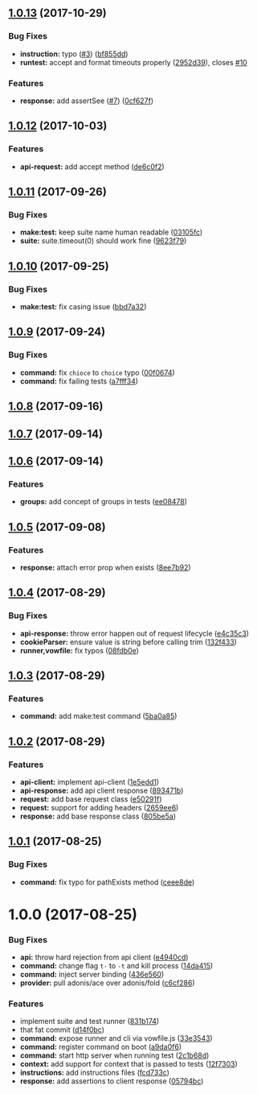 <a name="1.0.13"></a>
## [1.0.13](https://github.com/adonisjs/adonis-vow/compare/v1.0.12...v1.0.13) (2017-10-29)


### Bug Fixes

* **instruction:** typo ([#3](https://github.com/adonisjs/adonis-vow/issues/3)) ([bf855dd](https://github.com/adonisjs/adonis-vow/commit/bf855dd))
* **runtest:** accept and format timeouts properly ([2952d39](https://github.com/adonisjs/adonis-vow/commit/2952d39)), closes [#10](https://github.com/adonisjs/adonis-vow/issues/10)


### Features

* **response:** add assertSee ([#7](https://github.com/adonisjs/adonis-vow/issues/7)) ([0cf627f](https://github.com/adonisjs/adonis-vow/commit/0cf627f))



<a name="1.0.12"></a>
## [1.0.12](https://github.com/adonisjs/adonis-vow/compare/v1.0.11...v1.0.12) (2017-10-03)


### Features

* **api-request:** add accept method ([de6c0f2](https://github.com/adonisjs/adonis-vow/commit/de6c0f2))



<a name="1.0.11"></a>
## [1.0.11](https://github.com/adonisjs/adonis-vow/compare/v1.0.10...v1.0.11) (2017-09-26)


### Bug Fixes

* **make:test:** keep suite name human readable ([03105fc](https://github.com/adonisjs/adonis-vow/commit/03105fc))
* **suite:** suite.timeout(0) should work fine ([9623f79](https://github.com/adonisjs/adonis-vow/commit/9623f79))



<a name="1.0.10"></a>
## [1.0.10](https://github.com/adonisjs/adonis-vow/compare/v1.0.9...v1.0.10) (2017-09-25)


### Bug Fixes

* **make:test:** fix casing issue ([bbd7a32](https://github.com/adonisjs/adonis-vow/commit/bbd7a32))



<a name="1.0.9"></a>
## [1.0.9](https://github.com/adonisjs/adonis-vow/compare/v1.0.8...v1.0.9) (2017-09-24)


### Bug Fixes

* **command:** fix `chioce` to `choice` typo ([00f0674](https://github.com/adonisjs/adonis-vow/commit/00f0674))
* **command:** fix failing tests ([a7fff34](https://github.com/adonisjs/adonis-vow/commit/a7fff34))



<a name="1.0.8"></a>
## [1.0.8](https://github.com/adonisjs/adonis-vow/compare/v1.0.7...v1.0.8) (2017-09-16)



<a name="1.0.7"></a>
## [1.0.7](https://github.com/adonisjs/adonis-vow/compare/v1.0.6...v1.0.7) (2017-09-14)



<a name="1.0.6"></a>
## [1.0.6](https://github.com/adonisjs/adonis-vow/compare/v1.0.5...v1.0.6) (2017-09-14)


### Features

* **groups:** add concept of groups in tests ([ee08478](https://github.com/adonisjs/adonis-vow/commit/ee08478))



<a name="1.0.5"></a>
## [1.0.5](https://github.com/adonisjs/adonis-vow/compare/v1.0.4...v1.0.5) (2017-09-08)


### Features

* **response:** attach error prop when exists ([8ee7b92](https://github.com/adonisjs/adonis-vow/commit/8ee7b92))



<a name="1.0.4"></a>
## [1.0.4](https://github.com/adonisjs/adonis-vow/compare/v1.0.3...v1.0.4) (2017-08-29)


### Bug Fixes

* **api-response:** throw error happen out of request lifecycle ([e4c35c3](https://github.com/adonisjs/adonis-vow/commit/e4c35c3))
* **cookieParser:** ensure value is string before calling trim ([132f433](https://github.com/adonisjs/adonis-vow/commit/132f433))
* **runner,vowfile:** fix typos ([08fdb0e](https://github.com/adonisjs/adonis-vow/commit/08fdb0e))



<a name="1.0.3"></a>
## [1.0.3](https://github.com/adonisjs/adonis-vow/compare/v1.0.2...v1.0.3) (2017-08-29)


### Features

* **command:** add make:test command ([5ba0a85](https://github.com/adonisjs/adonis-vow/commit/5ba0a85))



<a name="1.0.2"></a>
## [1.0.2](https://github.com/adonisjs/adonis-vow/compare/v1.0.1...v1.0.2) (2017-08-29)


### Features

* **api-client:** implement api-client ([1e5edd1](https://github.com/adonisjs/adonis-vow/commit/1e5edd1))
* **api-response:** add api client response ([893471b](https://github.com/adonisjs/adonis-vow/commit/893471b))
* **request:** add base request class ([e50291f](https://github.com/adonisjs/adonis-vow/commit/e50291f))
* **request:** support for adding headers ([2659ee6](https://github.com/adonisjs/adonis-vow/commit/2659ee6))
* **response:** add base response class ([805be5a](https://github.com/adonisjs/adonis-vow/commit/805be5a))



<a name="1.0.1"></a>
## [1.0.1](https://github.com/adonisjs/adonis-vow/compare/v1.0.0...v1.0.1) (2017-08-25)


### Bug Fixes

* **command:** fix typo for pathExists method ([ceee8de](https://github.com/adonisjs/adonis-vow/commit/ceee8de))



<a name="1.0.0"></a>
# 1.0.0 (2017-08-25)


### Bug Fixes

* **api:** throw hard rejection from api client ([e4940cd](https://github.com/adonisjs/adonis-vow/commit/e4940cd))
* **command:** change flag `t-` to `-t` and kill process ([14da415](https://github.com/adonisjs/adonis-vow/commit/14da415))
* **command:** inject server binding ([436e560](https://github.com/adonisjs/adonis-vow/commit/436e560))
* **provider:** pull adonis/ace over adonis/fold ([c6cf286](https://github.com/adonisjs/adonis-vow/commit/c6cf286))


### Features

* implement suite and test runner ([831b174](https://github.com/adonisjs/adonis-vow/commit/831b174))
* that fat commit ([d14f0bc](https://github.com/adonisjs/adonis-vow/commit/d14f0bc))
* **command:** expose runner and cli via vowfile.js ([33e3543](https://github.com/adonisjs/adonis-vow/commit/33e3543))
* **command:** register command on boot ([a9da0f6](https://github.com/adonisjs/adonis-vow/commit/a9da0f6))
* **command:** start http server when running test ([2c1b68d](https://github.com/adonisjs/adonis-vow/commit/2c1b68d))
* **context:** add support for context that is passed to tests ([12f7303](https://github.com/adonisjs/adonis-vow/commit/12f7303))
* **instructions:** add instructions files ([fcd733c](https://github.com/adonisjs/adonis-vow/commit/fcd733c))
* **response:** add assertions to client response ([05794bc](https://github.com/adonisjs/adonis-vow/commit/05794bc))



